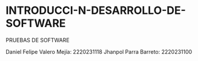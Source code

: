 # INTRODUCCI-N-DESARROLLO-DE-SOFTWARE
PRUEBAS DE SOFTWARE

Daniel Felipe Valero Mejía: 2220231118
Jhanpol Parra Barreto: 2220231100

